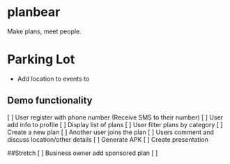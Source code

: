 # planbear
Make plans, meet people.

# Parking Lot

- Add location to events to 

## Demo functionality

[ ] User register with phone number (Receive SMS to their number)
[ ] User add info to profile
[ ] Display list of plans
[ ] User filter plans by category
[ ] Create a new plan
[ ] Another user joins the plan
[ ] Users comment and discuss location/other details
[ ] Generate APK
[ ] Create presentation

##Stretch
[ ] Business owner add sponsored plan
[ ] 